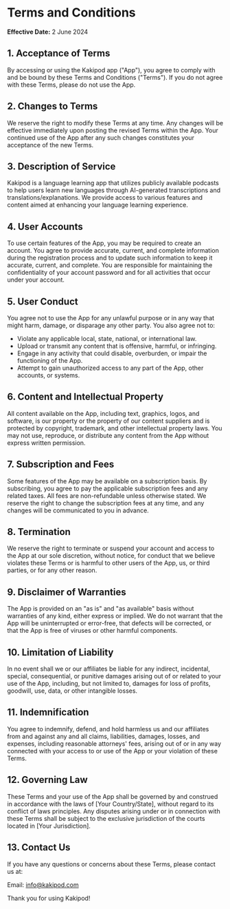 # Terms and Conditions

**Effective Date:** 2 June 2024

## 1. Acceptance of Terms

By accessing or using the Kakipod app ("App"), you agree to comply with and be bound by these Terms and Conditions ("Terms"). If you do not agree with these Terms, please do not use the App.

## 2. Changes to Terms

We reserve the right to modify these Terms at any time. Any changes will be effective immediately upon posting the revised Terms within the App. Your continued use of the App after any such changes constitutes your acceptance of the new Terms.

## 3. Description of Service

Kakipod is a language learning app that utilizes publicly available podcasts to help users learn new languages through AI-generated transcriptions and translations/explanations. We provide access to various features and content aimed at enhancing your language learning experience.

## 4. User Accounts

To use certain features of the App, you may be required to create an account. You agree to provide accurate, current, and complete information during the registration process and to update such information to keep it accurate, current, and complete. You are responsible for maintaining the confidentiality of your account password and for all activities that occur under your account.

## 5. User Conduct

You agree not to use the App for any unlawful purpose or in any way that might harm, damage, or disparage any other party. You also agree not to:

- Violate any applicable local, state, national, or international law.
- Upload or transmit any content that is offensive, harmful, or infringing.
- Engage in any activity that could disable, overburden, or impair the functioning of the App.
- Attempt to gain unauthorized access to any part of the App, other accounts, or systems.

## 6. Content and Intellectual Property

All content available on the App, including text, graphics, logos, and software, is our property or the property of our content suppliers and is protected by copyright, trademark, and other intellectual property laws. You may not use, reproduce, or distribute any content from the App without express written permission.

## 7. Subscription and Fees

Some features of the App may be available on a subscription basis. By subscribing, you agree to pay the applicable subscription fees and any related taxes. All fees are non-refundable unless otherwise stated. We reserve the right to change the subscription fees at any time, and any changes will be communicated to you in advance.

## 8. Termination

We reserve the right to terminate or suspend your account and access to the App at our sole discretion, without notice, for conduct that we believe violates these Terms or is harmful to other users of the App, us, or third parties, or for any other reason.

## 9. Disclaimer of Warranties

The App is provided on an "as is" and "as available" basis without warranties of any kind, either express or implied. We do not warrant that the App will be uninterrupted or error-free, that defects will be corrected, or that the App is free of viruses or other harmful components.

## 10. Limitation of Liability

In no event shall we or our affiliates be liable for any indirect, incidental, special, consequential, or punitive damages arising out of or related to your use of the App, including, but not limited to, damages for loss of profits, goodwill, use, data, or other intangible losses.

## 11. Indemnification

You agree to indemnify, defend, and hold harmless us and our affiliates from and against any and all claims, liabilities, damages, losses, and expenses, including reasonable attorneys' fees, arising out of or in any way connected with your access to or use of the App or your violation of these Terms.

## 12. Governing Law

These Terms and your use of the App shall be governed by and construed in accordance with the laws of [Your Country/State], without regard to its conflict of laws principles. Any disputes arising under or in connection with these Terms shall be subject to the exclusive jurisdiction of the courts located in [Your Jurisdiction].

## 13. Contact Us

If you have any questions or concerns about these Terms, please contact us at:

Email: info@kakipod.com

Thank you for using Kakipod!
